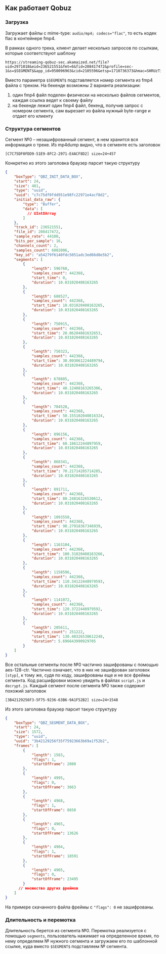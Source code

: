 ## Как работает Qobuz
### Загрузка
Загружает файлы с mime-type: `audio/mp4; codecs="flac"`, то есть кодек flac в контейнере fmp4.

В рамках одного трека, клиент делает несколько запросов по ссылкам, которые соответствуют шаблону
```
https://streaming-qobuz-sec.akamaized.net/file?uid=2971018&eid=236521551&fmt=6&fid=208417472&profile=sec-1&s=$SEGMENT$&app_id=950096963&cid=2105596&etsp=1710736373&hmac=SHRUzTiVCIgMrGkaZzDeWXq2qFc
```
Вместо параметра `$SEGMENT$` подставляется номер сегмента из fmp4 файла с треком. На бекенде возможны 2 варианта реализации:
1. один fmp4 файл поделен физически на несколько файлов сегментов, каждая ссылка ведет к своему файлу
2. на бекенде лежит один fmp4 файл, бекенд, получив запрос с номером сегмента, сам вырезает из файла нужный byte-range и отдает его клиенту

### Структура сегментов
Сегмент №0 – незашифрованный сегмент, в нем хранится вся информация о треке. Из mp4dump видно, что в сегменте есть заголовок
```
[C7C75DF0FDD9-51E9-8FC2-2971-E4ACF8D2] size=24+457
```
Конкретно из этого заголовка браузер парсит такую структуру
```json
{
    "boxType": "QBZ_INIT_DATA_BOX",
    "start": 24,
    "size": 481,
    "type": "uuid",
    "uuid": "c7c75df0fdd951e98fc22971e4acf8d2",
    "initial_data_raw": {
        "type": "Buffer",
        "data": [
          // UInt8Array 
        ]
    },
    "track_id": 236521551,
    "file_id": 208417472,
    "sample_rate": 44100,
    "bits_per_sample": 16,
    "channels_count": 2,
    "samples_count": 6002006,
    "key_id": "a54279f6140fdc5051adc3ed66d8e5b2",
    "segments": [
        {
            "length": 596760,
            "samples_count": 442368,
            "start_time": 0,
            "duration": 10.031020408163265
        },
        {
            "length": 688527,
            "samples_count": 442368,
            "start_time": 10.031020408163265,
            "duration": 10.031020408163265
        },
        {
            "length": 750915,
            "samples_count": 442368,
            "start_time": 20.06204081632653,
            "duration": 10.031020408163265
        },
        {
            "length": 750323,
            "samples_count": 442368,
            "start_time": 30.093061224489794,
            "duration": 10.031020408163265
        },
        {
            "length": 678885,
            "samples_count": 442368,
            "start_time": 40.12408163265306,
            "duration": 10.031020408163265
        },
        {
            "length": 784528,
            "samples_count": 442368,
            "start_time": 50.155102040816324,
            "duration": 10.031020408163265
        },
        {
            "length": 896156,
            "samples_count": 442368,
            "start_time": 60.18612244897959,
            "duration": 10.031020408163265
        },
        {
            "length": 868341,
            "samples_count": 442368,
            "start_time": 70.21714285714285,
            "duration": 10.031020408163265
        },
        {
            "length": 891711,
            "samples_count": 442368,
            "start_time": 80.24816326530612,
            "duration": 10.031020408163265
        },
        {
            "length": 1093550,
            "samples_count": 442368,
            "start_time": 90.27918367346939,
            "duration": 10.031020408163265
        },
        {
            "length": 1163104,
            "samples_count": 442368,
            "start_time": 100.31020408163266,
            "duration": 10.031020408163265
        },
        {
            "length": 1158596,
            "samples_count": 442368,
            "start_time": 110.34122448979593,
            "duration": 10.031020408163265
        },
        {
            "length": 1141072,
            "samples_count": 442368,
            "start_time": 120.3722448979592,
            "duration": 10.031020408163265
        },
        {
            "length": 205611,
            "samples_count": 251222,
            "start_time": 130.40326530612248,
            "duration": 5.696643990929705
        }
    ]
}
```
Все остальные сегменты после №0 частично зашифрованы с помощью aes-128-ctr. Частично означает, что в них не зашифрован заголовок `[styp]`,
к тому же, судя по коду, зашифрованы еще и не все фреймы сегмента. Код расшифровки можно увидеть в файлах `script.js` и `decrypt.js`.
Каждый сегмент после сегмента №0 также содержит похожий заголовок
```
[3B42129256F3-5F75-9236-63B6-9A1F52B2] size=24+1548
```
Из этого заголовка браузер парсит такую структуру
```json
{
    "boxType": "QBZ_SEGMENT_DATA_BOX",
    "start": 24,
    "size": 1572,
    "type": "uuid",
    "uuid": "3b42129256f35f75923663b69a1f52b2",
    "frames": [
        {
            "length": 1583,
            "flags": 1,
            "startOfFrame": 2080
        },
        {
            "length": 4995,
            "flags": 0,
            "startOfFrame": 3663
        },
        {
            "length": 4968,
            "flags": 1,
            "startOfFrame": 8658
        },
        {
            "length": 4965,
            "flags": 0,
            "startOfFrame": 13626
        },
        {
            "length": 4904,
            "flags": 1,
            "startOfFrame": 18591
        },
        {
            "length": 4905,
            "flags": 0,
            "startOfFrame": 23495
        }
      // множество других фреймов
    ]
}
```
На примере скачанного файла фреймы с `"flags": 0` не зашифрованы.
### Длительность и перемотка
Длительность берется из сегмента №0. Перемотка реализуется с помощью `segments`, пользователь нажимает на определенное время, по нему определяем
№ нужного сегмента и загружаем его по шаблонной ссылке, куда вместо `$SEGMENT$` подставляем № сегмента.
